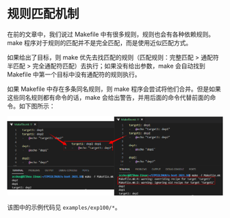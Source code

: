 # 规则匹配机制
在前的文章中，我们说过 Makefile 中有很多规则，规则也会有各种依赖规则。make 程序对于规则的匹配并不是完全匹配，而是使用近似匹配方式。

如果给出了目标，则 make 优先去找匹配的规则（匹配规则：完整匹配 > 通配符半匹配 > 完全通配符匹配）去执行；如果没有给出参数，make 会自动找到 Makefile 中第一个目标中没有通配符的规则执行。

如果 Makefile 中存在多条同名规则，则 make 程序会尝试将他们合并。但是如果这些同名规则都有命令的话，make 会给出警告，并用后面的命令代替前面的命令。如下图所示：

![exp1](./images/match.png)

该图中的示例代码见 `examples/exp100/*`。